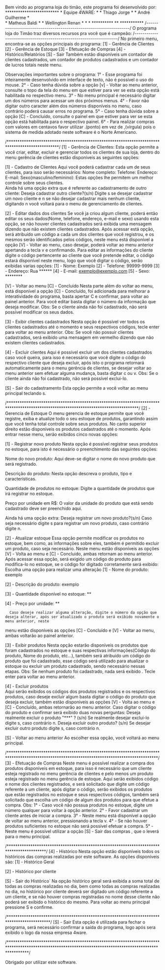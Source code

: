 Bem vindo ao programa loja do timão, este programa foi desenvolvido por:
			*************************
			*    Equipe 4WARE:	* 
			*    Thiago Jorge	*
			*    André Guilherme	*		
			*    Matheus Baldi	*
			*    Wellington Renan	*
			*			*
			********** ** ***********
/---------------------------------------------------------------------/
O programa loja do Timão traz diversos recursos pra você que é campeão:
/---------------------------------------------------------------------/
No primeiro menu, encontra-se as opções principais do programa:
[1] - Gerência de Clientes
[2] - Gerência de Estoque
[3] - Efetuação de Compras
[4] - Histórico/Relatórios
[S] - Sair
Também estão disponíveis um contador de clientes cadastrados, um contador de produtos cadastrados e um contador de lucros totais neste menu.

Observações importantes sobre o programa:
1° - Esse programa foi inteiramente desenvolvido em interface de texto, não é possível o uso do mouse.
2° - Caso tenha dúvida sobre a opção [v] - Voltar ao menu anterior, consulte o topo da tela do menu em que estiver para ver se esta opção está habilitada no respectivo menu.
3° - No menu principal é necessário digitar um dos números para acessar um dos próximos menus.
4° - Favor não digitar outro caracter além dos números disponíveis no menu, caso contrário poderá causar erros no programa.
5° - Caso tenha dúvida sobre a opção [C] - Concluído, consulte o painel em que estiver para ver se esta opção está habilitada para o respectivo painel.
6° - Para realizar compras com valores em centavos favor utilizar .(ponto) em vez de ,(vírgula) pois o sistema de medida adotado neste software é o Norte Americano. 

/************************************************************************************************/
[1] - Gerência de Clientes:
      Esta opção permite a você criar, editar, excluir e gerenciar todos os clientes de sua loja, dentro do menu gerência de clientes estão disponíveis as seguintes opções:	

[1] - Cadastro de Clientes
      Aqui você poderá cadastrar cada um de seus clientes, para isso serão necessários:
Nome completo:
Telefone:
Endereço:
E-mail:
Sexo(masculino/feminino):
      Estas opções lhe permitem um melhor controle sobre seus clientes.   
      Ainda há uma opção extra que é referente ao cadastramento de outro cliente:
Deseja cadastrar outro cliente?(s/n)
      Digite s se desejar cadastrar um novo cliente e n se não desejar cadastrar mais nenhum cliente,
digitando n você voltará para o menu de gerenciamento de clientes.
	

[2] - Editar dados dos clientes
      Se você ja criou algum cliente, poderá então editar os seus dados(Nome, telefone, endereço, e-mail e sexo) usando esta opção, se não houver clientes cadastrados será exibida uma mensagem
dizendo que não existem clientes cadastrados.
      Após acessar está opção, será atribuído um código a cada um dos clientes que você registrou, e os mesmos serão identificados pelos códigos, neste menu está disponível
a opção [V] - Voltar ao menu, caso desejar, poderá voltar ao menu anterior apertando a tecla v e confirmando.
      Para editar as informações do cliente digite o código pertencente ao cliente que você pretende editar, o código estará disponível neste menu,
logo que você digitar o código, serão exibidas varias opções:
[1] - Nome: Exemplo
[2] - Telefone: 99999-9999
[3] - Endereço: Rua ******
[4] - E-mail: exemplo@exemplo.com
[5] - Sexo: ********

[V] - Voltar ao menu
[C] - Concluído
      Nesta parte além do voltar ao menu, está disponível a opção [C] - Concluído, foi adicionada para melhorar a interatividade do programa, basta apertar C e confirmar,
para voltar ao painel anterior.
      Para você editar basta digitar o número da informação que deseja modificar.
Obs: Se o cliente ainda não foi cadastrado, não será possível modificar os seus dados. 


[3] - Exibir clientes cadastrados
      Nesta opção é possível ver todos os clientes cadastrados até o momento e seus respectivos códigos, tecle enter para voltar ao menu anterior.
Obs: Se você não possuir clientes cadastrados, será exibido uma mensagem em vermelho dizendo que não existem clientes cadastrados.	


[4] - Excluir clientes
      Aqui é possível excluir um dos clientes cadastrados caso você queira, para isso é necessário que você digite o código do respectivo cliente que deseja excluir,
após isto o programa retornará automaticamente para o menu gerência de clientes, se desejar voltar ao menu anterior sem efetuar alguma mudança, basta digitar c ou v.
Obs: Se o cliente ainda não foi cadastrado, não será possível exclui-lo. 		


[S] - Sair do cadastramento
Esta opção permite a você voltar ao menu principal teclando s.

/*************************************************************************************************************************************/
[2] - Gerencia de Estoque
      O menu gerencia de estoque permite que você registre, exiba e atualize todo o seu estoque de produtos, garantindo assim que 
você tenha total controle sobre seus produtos. 
      No canto superior direito estão disponíveis os produtos cadastrados até o momento. 
      Após entrar nesse menu, serão exibidos cinco novas opções:


[1] - Registrar novo produto
      Nesta opção é possível registrar seus produtos no estoque, para isto é necessário o preenchimento das seguintes opções:

Nome do novo produto:
      Aqui deve-se digitar o nome do novo produto que será registrado.

Descrição do produto:
      Nesta opção descreva o produto, tipo e características.

Quantidade de produtos no estoque:
      Digite a quantidade de produtos que irá registrar no estoque.

Preço por unidade em R$:
      O valor da unidade do produto que está sendo cadastrado deve ser preenchido aqui.

Ainda há uma opção extra:
      Deseja registrar um novo produto?(s/n)
      Caso seja necessário digite s para registrar um novo produto, caso contrário digite n. 

[2] - Atualizar estoque
      Essa opção permite modificar os produtos no estoque, bem como, as informações sobre eles, também é permitido excluir um produto, caso seja necessário.
      Neste menu estão disponíveis as opções [V] - Volta ao menu e [C] - Concluido, ambas retornam ao menu anterior.
      Após acessar essa opção, será exigido um código do produto para modifica-lo no estoque, se o código for digitado corretamente
será exibido:
      Escolha uma opção para realizar uma alteração
[1] - Nome do produto: exemplo

[2] - Descrição do produto: exemplo

[3] - Quantidade disponível no estoque: **

[4] - Preço por unidade: **

      Caso deseje realizar alguma alteração, digite o número da opção que deseja alterar, após ser atualizado o produto será exibido novamente o menu anterior, neste 
menu estão disponíveis as opções [C] - Concluído e [V] - Voltar ao menu, ambas voltarão ao painel anterior.

[3] - Exibir produtos
      Nesta opção estarão disponíveis os produtos que foram cadastrados no estoque e suas respectivas informações(Código do produto, Nome do produto, etc...), também 
será atribuido um código do produto que foi cadastrado, esse código será utilizado para atualizar o estoque ou excluir um produto cadastrado, sendo necessário nessas etapas.
Obs: Se nenhum produto foi cadastrado, nada será exibido .
      Tecle enter para voltar ao menu anterior.

[4] - Excluir produtos	
      Aqui serão exibidos os códigos dos produtos registrados e os respectivos produtos, caso deseje excluir algum basta digitar o código do produto que deseja excluir,
também estão disponíveis as opções [V] - Volta ao menu e [C] - Concluído, ambas retornarão ao menu anterior.
      Caso digitar o código do produto e confirmar será exibido duas novas perguntas:
Deseja realmente excluir o produto "***" ? (s/n)
      Se realmente desejar exclui-lo digite s, caso contrário n.
Deseja excluir outro produto? (s/n)
      Se desejar excluir outro produto digite s, caso contrário n.

[S] - Voltar ao menu anterior
      Ao escolher essa opção, você voltará ao menu principal.

/**********************************************************************************************************************************************/
[3] - Efetuação de Compras
      Neste menu é possível realizar a compra dos produtos disponíveis em estoque, para isso é necessário que um cliente esteja registrado 
no menu gerência de clientes e pelo menos um produto esteja registrado no menu gerência de estoque.
      Aqui serão exibidos código e nome dos clientes registrados, e será solicitado que digite um código referente a um cliente, após digitar o código, serão exibidos
os produtos que estão registrados no estoque e seus respectivos códigos, também será solicitado que escolha um código de algum dos produtos para que efetue a compra.
Obs:
1° - Caso você não possua produtos no estoque, digite um número qualquer para voltar à opção anterior.
2° - Favor cadastrar um cliente antes de iniciar a compra.
3° - Neste menu está disponível a opção de voltar ao menu anterior, pressionando a tecla v.
4° - Se não houver produtos suficientes no estoque não será possível efetuar a compra.
5° - Neste menu é possível utilizar a opção [S] - Sair das compras , que o leverá para o menu principal.
  
/******************************************************************************************/ 
[4] - Histórico	
      Nesta opção estão disponíveis todos os históricos das compras realizadas por este software.
      As opções disponíveis são:
[1] - Histórico Geral

[2] - Histórico por cliente

[S] - Sair do Histórico´
      Na opção histórico geral será exibida a soma total de todas as compras realizadas no dia, bem como todas as compras realizadas no dia,
no histórico por cliente deverá ser digitado um código referente a um cliente, e se não houver compras registradas no nome desse cliente não poderá ser exibido o histórico do mesmo.
      Para voltar ao menu principal pressione S e confirme.

/********************************************************************************************/
[S] - Sair
      Esta opção é utilizada para fechar o programa, será necessário confirmar a saída do programa, logo após sera exibido o logo da nossa empresa 4ware.

/*********************************************************************************************************************************************************/

Obrigado por utilizar este software.
